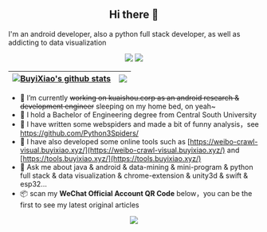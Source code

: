 
<h2 align="center">Hi there 👋</h2>

I'm an android developer, also a python full stack developer, as well as addicting to data visualization

<div align="center">

[![](https://img.shields.io/badge/-Blog-orange?style=for-the-badge&color=8B4513&logo=rss&logoColor=white)](https://buyixiao.github.io/)
[![](https://img.shields.io/badge/-Wechat-green?style=for-the-badge&color=006400&logo=wechat&logoColor=white)](https://github.com/Python3Spiders/WeiboSuperSpider/blob/master/qrcode.jpg)

</div>

<div align="center">
  
| <a href="https://buyixiao.github.io/"><img align="center" src="https://github-readme-stats.vercel.app/api?username=inspurer&show_icons=true&include_all_commits=true&theme=buefy&hide_border=true" alt="BuyiXiao's github stats" /></a> | <a href="https://buyixiao.github.io/"><img align="center" src="https://github-readme-stats.vercel.app/api/top-langs/?username=inspurer&layout=compact&theme=buefy&hide_border=true" /></a> |
| ------------- | ------------- |
  
</div>

- 🔭 I’m currently ~~working on kuaishou.corp as an android research & development engineer~~ sleeping on my home bed, on yeah~
- 🌱 I hold a Bachelor of Engineering degree from Central South University
- 🤔 I have written some webspiders and made a bit of funny analysis，see https://github.com/Python3Spiders/
- 🍉 I have also developed some online tools such as [https://weibo-crawl-visual.buyixiao.xyz/](https://weibo-crawl-visual.buyixiao.xyz/) and [https://tools.buyixiao.xyz/](https://tools.buyixiao.xyz/)
- 💬 Ask me about java & android & data-mining & mini-program & python full stack & data visualization & chrome-extension & unity3d & swift & esp32...
- 📦 scan my **WeChat Official Account QR Code** below，you can be the first to see my latest original articles

<div align="center">
  
![](https://github.com/Python3Spiders/WeiboSuperSpider/blob/master/qrcode.jpg)
  
</div>

